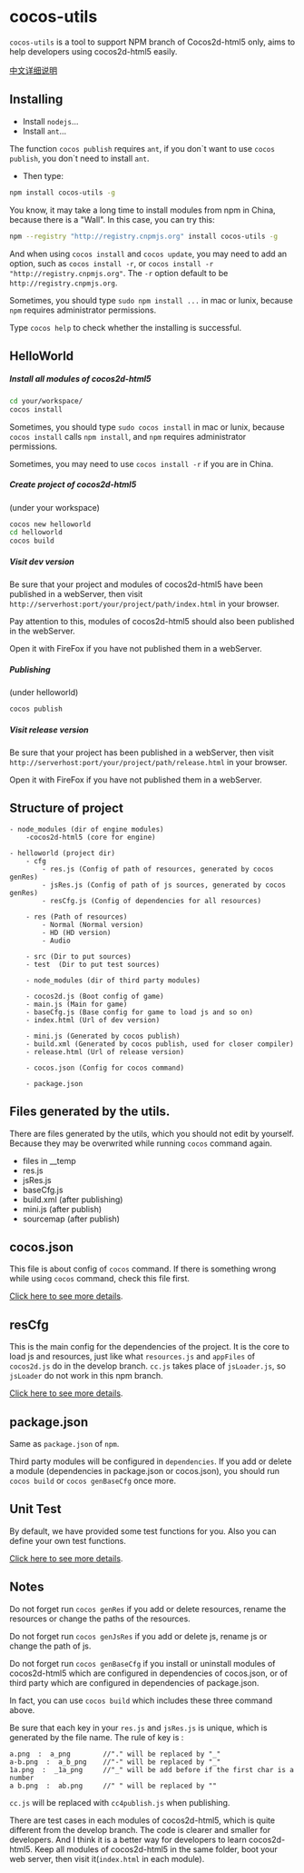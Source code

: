 cocos-utils
===========

`cocos-utils` is a tool to support NPM branch of Cocos2d-html5 only, aims to help developers using cocos2d-html5 easily.

[中文详细说明](https://github.com/SmallAiTT/cocos-utils/wiki/cocos-utils-%E4%B8%AD%E6%96%87%E8%AF%A6%E7%BB%86%E8%AF%B4%E6%98%8E)

## Installing
* Install `nodejs`...
* Install `ant`...

The function `cocos publish` requires `ant`, if you don\`t want to use `cocos publish`, you don\`t need to install `ant`.

* Then type:

```bash
npm install cocos-utils -g
```

You know, it may take a long time to install modules from npm in China, because there is a "Wall".
In this case, you can try this:

```bash
npm --registry "http://registry.cnpmjs.org" install cocos-utils -g
```

And when using `cocos install` and `cocos update`, you may need to add an option, such as `cocos install -r`, 
or `cocos install -r "http://registry.cnpmjs.org"`. The `-r` option default to be `http://registry.cnpmjs.org`.


Sometimes, you should type `sudo npm install ...` in mac or lunix, 
because `npm` requires administrator permissions.

Type `cocos help` to check whether the installing is successful.



## HelloWorld

##### Install all modules of cocos2d-html5

```bash
cd your/workspace/
cocos install
```

Sometimes, you should type `sudo cocos install` in mac or lunix, 
because `cocos install` calls `npm install`, and `npm` requires administrator permissions.

Sometimes, you may need to use `cocos install -r` if you are in China.

##### Create project of cocos2d-html5

(under your workspace)

```bash
cocos new helloworld
cd helloworld
cocos build
```

##### Visit dev version
Be sure that your project and modules of cocos2d-html5 have been published in a webServer, 
then visit `http://serverhost:port/your/project/path/index.html` in your browser. 

Pay attention to this, modules of cocos2d-html5 should also been published in the webServer.

Open it with FireFox if you have not published them in a webServer.

##### Publishing

(under helloworld)

```bash
cocos publish
```

##### Visit release version
Be sure that your project has been published in a webServer, 
then visit `http://serverhost:port/your/project/path/release.html` in your browser. 

Open it with FireFox if you have not published them in a webServer.

## Structure of project

```script
- node_modules (dir of engine modules)
    -cocos2d-html5 (core for engine)

- helloworld (project dir)
    - cfg
        - res.js (Config of path of resources, generated by cocos genRes)
        - jsRes.js (Config of path of js sources, generated by cocos genRes)
        - resCfg.js (Config of dependencies for all resources)

    - res (Path of resources)
        - Normal (Normal version)
        - HD (HD version)
        - Audio

    - src (Dir to put sources)
    - test  (Dir to put test sources)

    - node_modules (dir of third party modules)

    - cocos2d.js (Boot config of game)
    - main.js (Main for game)
    - baseCfg.js (Base config for game to load js and so on)
    - index.html (Url of dev version)

    - mini.js (Generated by cocos publish)
    - build.xml (Generated by cocos publish, used for closer compiler)
    - release.html (Url of release version)

    - cocos.json (Config for cocos command)

    - package.json
```



## Files generated by the utils.

There are files generated by the utils, which you should not edit by yourself. Because they may be overwrited while running `cocos` command again.

* files in __temp
* res.js
* jsRes.js
* baseCfg.js
* build.xml (after publishing)
* mini.js (after publish)
* sourcemap (after publish)


## cocos.json
This file is about config of `cocos` command.
If there is something wrong while using `cocos` command, check this file first.

[Click here to see more details](https://github.com/SmallAiTT/cocos-utils/wiki/cocos.json).


## resCfg
This is the main config for the dependencies of the project.
It is the core to load js and resources, just like what `resources.js` and `appFiles` of `cocos2d.js` do in the develop branch.
`cc.js` takes place of `jsLoader.js`, so `jsLoader` do not work in this npm branch.

[Click here to see more details](https://github.com/SmallAiTT/cocos-utils/wiki/resCfg).


## package.json
Same as `package.json` of `npm`.

Third party modules will be configured in `dependencies`.
If you add or delete a module (dependencies in package.json or cocos.json),
you should run `cocos build` or `cocos genBaseCfg` once more.


## Unit Test
By default, we have provided some test functions for you.
Also you can define your own test functions.

[Click here to see more details](https://github.com/SmallAiTT/cocos-utils/wiki/Unit-Test).

## Notes
Do not forget run `cocos genRes` if you add or delete resources, rename the resources or change the paths of the resources.

Do not forget run `cocos genJsRes` if you add or delete js, rename js or change the path of js.

Do not forget run `cocos genBaseCfg` if you install or uninstall modules of cocos2d-html5 which are configured in dependencies of cocos.json,
or of third party which are configured in dependencies of package.json.

In fact, you can use `cocos build` which includes these three command above.


Be sure that each key in your `res.js` and `jsRes.js` is unique, which is generated by the file name. The rule of key is :

```script
a.png  :  a_png        //"." will be replaced by "_"
a-b.png  :  a_b_png    //"-" will be replaced by "_"
1a.png  :  _1a_png     //"_" will be add before if the first char is a number
a b.png  :  ab.png     //" " will be replaced by ""
```

`cc.js` will be replaced with `cc4publish.js` when publishing.

There are test cases in each modules of cocos2d-html5, which is quite different from the develop branch.
The code is clearer and smaller for developers. 
And I think it is a better way for developers to learn cocos2d-html5.
Keep all modules of cocos2d-html5 in the same folder, boot your web server, then visit it(`index.html` in each module).
